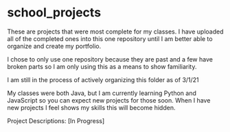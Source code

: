 # school_projects
These are projects that were most complete for my classes.
I have uploaded all of the completed ones into this one repository until I am better able to organize and create my portfolio.

I chose to only use one repository because they are past and a few have broken parts so I am only using this as a means to show familiarity.

I am still in the process of actively organizing this folder as of 3/1/21

My classes were both Java, but I am currently learning Python and JavaScript so you can expect new projects for those soon.
When I have new projects I feel shows my skills this will become hidden.

Project Descriptions:
[In Progress]
